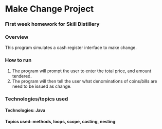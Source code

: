 # Make Change Project

### First week homework for Skill Distillery

### Overview
This program simulates a cash register interface to make change.
### How to run
1. The program will prompt the user to enter the total price, and amount tendered.
2. The program will then tell the user what denominations of coins/bills are need to be issued as change.
### Technologies/topics used
#### Technologies: Java
#### Topics used: methods, loops, scope, casting, nesting
